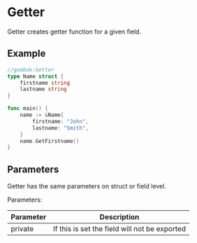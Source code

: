 # Getter

Getter creates getter function for a given field.

## Example

```go
//gombok:Getter
type Name struct {
	firstname string
	lastname string
}

func main() {
    name := &Name{
        firstname: "John",
        lastname: "Smith",
    }
    name.GetFirstname()
}
```

## Parameters

Getter has the same parameters on struct or field level.

Parameters:

| Parameter | Description                                   |
|-----------|-----------------------------------------------|
| private   | If this is set the field will not be exported |
